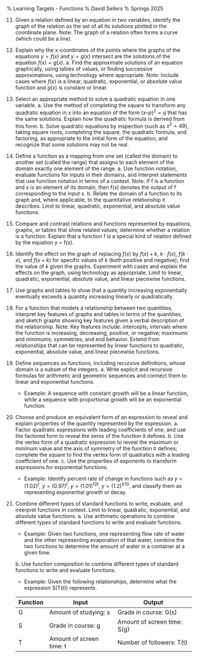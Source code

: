 % Learning Targets - Functions
% David Sellers
% Springs 2025

11. Given a relation defined by an equation in two variables, identify the graph of the relation as the set of all its solutions plotted in the coordinate plane. Note: The graph of a relation often forms a curve (which could be a line).

12. Explain why the x-coordinates of the points where the graphs of the equations $y = f(x)$ and $y = g(x)$ intersect are the solutions of the equation $f(x) = g(x)$.
    a. Find the approximate solutions of an equation graphically, using tables of values, or finding successive approximations, using technology where appropriate. Note: Include cases where $f(x)$ is a linear, quadratic, exponential, or absolute value function and $g(x)$ is constant or linear.

13. Select an appropriate method to solve a quadratic equation in one variable.
    a. Use the method of completing the square to transform any quadratic equation in x into an equation of the form $(x – p)^{2} = q$ that has the same solutions. Explain how the quadratic formula is derived from this form.
    b. Solve quadratic equations by inspection (such as $x^{2} = 49$), taking square roots, completing the square, the quadratic formula, and factoring, as appropriate to the initial form of the equation, and recognize that some solutions may not be real.

14. Define a function as a mapping from one set (called the domain) to another set (called the range) that assigns to each element of the domain exactly one element of the range.
    a. Use function notation, evaluate functions for inputs in their domains, and interpret statements that use function notation in terms of a context. Note: If f is a function and x is an element of its domain, then f(x) denotes the output of f corresponding to the input x.
    b. Relate the domain of a function to its graph and, where applicable, to the quantitative relationship it describes. Limit to linear, quadratic, exponential, and absolute value functions.

15. Compare and contrast relations and functions represented by equations, graphs, or tables that show related values; determine whether a relation is a function. Explain that a function f is a special kind of relation defined by the equation y = f(x).

16. Identify the effect on the graph of replacing $f(x)$ by $f(x)+k$, $k \cdot f(x)$, $f(k \cdot x)$, and $f(x +k)$ for specific values of $k$ (both positive and negative); find the value of $k$ given the graphs. Experiment with cases and explain the effects on the graph, using technology as appropriate. Limit to linear, quadratic, exponential, absolute value, and linear piecewise functions.

17. Use graphs and tables to show that a quantity increasing exponentially eventually exceeds a quantity increasing linearly or quadratically.

18. For a function that models a relationship between two quantities, interpret key features of graphs and tables in terms of the quantities, and sketch graphs showing key features given a verbal description of the relationship. Note: Key features include: intercepts; intervals where the function is increasing, decreasing, positive, or negative; maximums and minimums; symmetries; and end behavior. Extend from relationships that can be represented by linear functions to quadratic, exponential, absolute value, and linear piecewise functions.

19. Define sequences as functions, including recursive definitions, whose domain is a subset of the integers.
    a. Write explicit and recursive formulas for arithmetic and geometric sequences and connect them to linear and exponential functions.

    - Example: A sequence with constant growth will be a linear function, while a sequence with proportional growth will be an exponential function.

20. Choose and produce an equivalent form of an expression to reveal and explain properties of the quantity represented by the expression.
    a. Factor quadratic expressions with leading coefficients of one, and use the factored form to reveal the zeros of the function it defines.
    b. Use the vertex form of a quadratic expression to reveal the maximum or minimum value and the axis of symmetry of the function it defines; complete the square to find the vertex form of quadratics with a leading coefficient of one.
    c. Use the properties of exponents to transform expressions for exponential functions.

    - Example: Identify percent rate of change in functions such as $y = (1.02)^{t}$, $y = (0.97)^{t}$, $y = (1.01)^{12t}$, $y = (1.2)^{t/10}$, and classify them as representing exponential growth or decay.

21. Combine different types of standard functions to write, evaluate, and interpret functions in context. Limit to linear, quadratic, exponential, and absolute value functions.
    a. Use arithmetic operations to combine different types of standard functions to write and evaluate functions.

    - Example: Given two functions, one representing flow rate of water and the other representing evaporation of that water, combine the two functions to determine the amount of water in a container at a given time.

    b. Use function composition to combine different types of standard functions to write and evaluate functions.

    - Example: Given the following relationships, determine what the expression S(T(t)) represents.

    | Function | Input                    | Output                      |
    | -------- | ------------------------ | --------------------------- |
    | G        | Amount of studying: s    | Grade in course: G(s)       |
    | S        | Grade in course: g       | Amount of screen time: S(g) |
    | T        | Amount of screen time: t | Number of followers: T(t)   |

